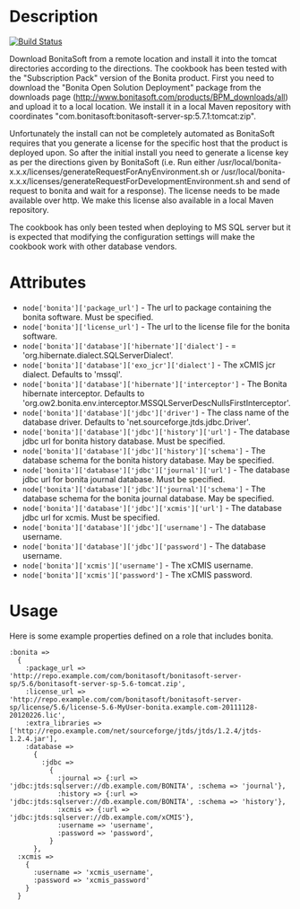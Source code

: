 Description
===========

[![Build Status](https://secure.travis-ci.org/realityforge-cookbooks/bonita.png?branch=master)](http://travis-ci.org/realityforge-cookbooks/bonita)


Download BonitaSoft from a remote location and install it into the tomcat directories according to the directions. The
cookbook has been tested with the "Subscription Pack" version of the Bonita product. First you need to download the
"Bonita Open Solution Deployment" package from the downloads page (http://www.bonitasoft.com/products/BPM_downloads/all)
and upload it to a local location. We install it in a local Maven repository with coordinates
"com.bonitasoft:bonitasoft-server-sp:5.7.1:tomcat:zip".

Unfortunately the install can not be completely automated as BonitaSoft requires that you generate a license for the
specific host that the product is deployed upon. So after the initial install you need to generate a license key as per
the directions given by BonitaSoft (i.e. Run either /usr/local/bonita-x.x.x/licenses/generateRequestForAnyEnvironment.sh
or /usr/local/bonita-x.x.x/licenses/generateRequestForDevelopmentEnvironment.sh and send of request to bonita and wait
for a response). The license needs to be made available over http. We make this license also available in a local Maven
 repository.

The cookbook has only been tested when deploying to MS SQL server but it is expected that modifying the configuration
settings will make the cookbook work with other database vendors.

Attributes
==========

* `node['bonita']['package_url']` - The url to package containing the bonita software. Must be specified.
* `node['bonita']['license_url']` - The url to the license file for the bonita software.
* `node['bonita']['database']['hibernate']['dialect']` - = 'org.hibernate.dialect.SQLServerDialect'.
* `node['bonita']['database']['exo_jcr']['dialect']` - The xCMIS jcr dialect. Defaults to 'mssql'.
* `node['bonita']['database']['hibernate']['interceptor']` - The Bonita hibernate interceptor. Defaults to 'org.ow2.bonita.env.interceptor.MSSQLServerDescNullsFirstInterceptor'.
* `node['bonita']['database']['jdbc']['driver']` - The class name of the database driver. Defaults to 'net.sourceforge.jtds.jdbc.Driver'.
* `node['bonita']['database']['jdbc']['history']['url']` - The database jdbc url for bonita history database. Must be specified.
* `node['bonita']['database']['jdbc']['history']['schema']` - The database schema for the bonita history database. May be specified.
* `node['bonita']['database']['jdbc']['journal']['url']` - The database jdbc url for bonita journal database. Must be specified.
* `node['bonita']['database']['jdbc']['journal']['schema']` - The database schema for the bonita journal database. May be specified.
* `node['bonita']['database']['jdbc']['xcmis']['url']` - The database jdbc url for xcmis. Must be specified.
* `node['bonita']['database']['jdbc']['username']` - The database username.
* `node['bonita']['database']['jdbc']['password']` - The database username.
* `node['bonita']['xcmis']['username']` - The xCMIS username.
* `node['bonita']['xcmis']['password']` - The xCMIS password.

Usage
=====

Here is some example properties defined on a role that includes bonita.

    :bonita =>
      {
        :package_url => 'http://repo.example.com/com/bonitasoft/bonitasoft-server-sp/5.6/bonitasoft-server-sp-5.6-tomcat.zip',
        :license_url => 'http://repo.example.com/com/bonitasoft/bonitasoft-server-sp/license/5.6/license-5.6-MyUser-bonita.example.com-20111128-20120226.lic',
        :extra_libraries => ['http://repo.example.com/net/sourceforge/jtds/jtds/1.2.4/jtds-1.2.4.jar'],
        :database =>
          {
            :jdbc =>
              {
                :journal => {:url => 'jdbc:jtds:sqlserver://db.example.com/BONITA', :schema => 'journal'},
                :history => {:url => 'jdbc:jtds:sqlserver://db.example.com/BONITA', :schema => 'history'},
                :xcmis => {:url => 'jdbc:jtds:sqlserver://db.example.com/xCMIS'},
                :username => 'username',
                :password => 'password',
              }
          },
      :xcmis =>
        {
          :username => 'xcmis_username',
          :password => 'xcmis_password'
        }
      }

